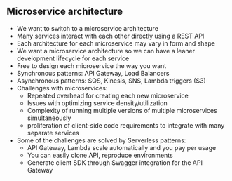 ## Microservice architecture
- We want to switch to a microservice architecture
- Many services interact with each other directly using a REST API
- Each architecture for each microservice may vary in form and shape
- We want a microservice architecture so we can have a leaner development lifecycle for each service
- Free to design each microservice the way you want
- Synchronous patterns: API Gateway, Load Balancers
- Asynchronous patterns: SQS, Kinesis, SNS, Lambda triggers (S3)
- Challenges with microservices:
  - Repeated overhead for creating each new microservice
  - Issues with optimizing service density/utilization
  - Complexity of running multiple versions of multiple microservices simultaneously
  - proliferation of client-side code requirements to integrate with many separate services
- Some of the challenges are solved by Serverless patterns:
  - API Gateway, Lambda scale automatically and you pay per usage
  - You can easily clone API, reproduce environments
  - Generate client SDK through Swagger integration for the API Gateway
